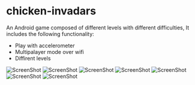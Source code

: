 chicken-invadars
================

An Android game composed of different levels with different difficulties, It includes the following functionality:
 - Play with accelerometer
 - Multipalayer mode over wifi
 - Diffirent levels


![ScreenShot](https://github.com/azmy92/chicken-invadars/blob/master/SC20140103-212839.png?raw=true)
![ScreenShot](https://github.com/azmy92/chicken-invadars/blob/master/SC20140103-213155.png?raw=true)
![ScreenShot](https://github.com/azmy92/chicken-invadars/blob/master/SC20131225-124709.png?raw=true)
![ScreenShot](https://github.com/azmy92/chicken-invadars/blob/master/SC20140103-213059.png?raw=true)
![ScreenShot](https://github.com/azmy92/chicken-invadars/blob/master/Screenshot_2014-01-10-19-56-02.png?raw=true)
![ScreenShot](https://github.com/azmy92/chicken-invadars/blob/master/Screenshot_2014-01-10-19-59-31.png?raw=true)
![ScreenShot](https://github.com/azmy92/chicken-invadars/blob/master/Screenshot_2014-01-10-20-08-47.png?raw=true)


